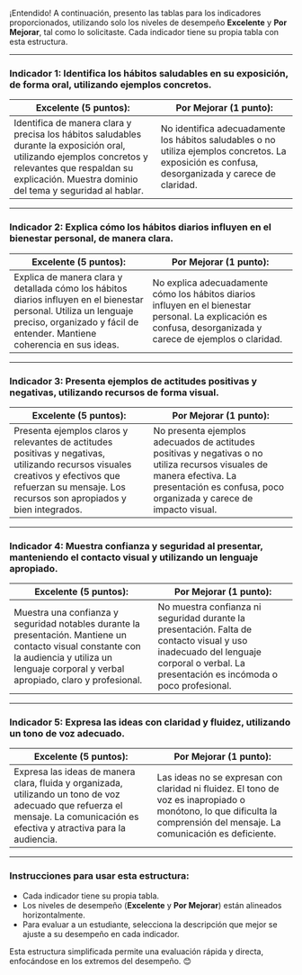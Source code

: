 ¡Entendido! A continuación, presento las tablas para los indicadores proporcionados, utilizando solo los niveles de desempeño **Excelente** y **Por Mejorar**, tal como lo solicitaste. Cada indicador tiene su propia tabla con esta estructura.

---

### **Indicador 1: Identifica los hábitos saludables en su exposición, de forma oral, utilizando ejemplos concretos.**

| **Excelente (5 puntos):**                                                                                                   | **Por Mejorar (1 punto):**                                                                                     |
|---------------------------------------------------------------------------------------------------------------------------|-------------------------------------------------------------------------------------------------------------|
| Identifica de manera clara y precisa los hábitos saludables durante la exposición oral, utilizando ejemplos concretos y relevantes que respaldan su explicación. Muestra dominio del tema y seguridad al hablar. | No identifica adecuadamente los hábitos saludables o no utiliza ejemplos concretos. La exposición es confusa, desorganizada y carece de claridad. |

---

### **Indicador 2: Explica cómo los hábitos diarios influyen en el bienestar personal, de manera clara.**

| **Excelente (5 puntos):**                                                                                                   | **Por Mejorar (1 punto):**                                                                                     |
|---------------------------------------------------------------------------------------------------------------------------|-------------------------------------------------------------------------------------------------------------|
| Explica de manera clara y detallada cómo los hábitos diarios influyen en el bienestar personal. Utiliza un lenguaje preciso, organizado y fácil de entender. Mantiene coherencia en sus ideas. | No explica adecuadamente cómo los hábitos diarios influyen en el bienestar personal. La explicación es confusa, desorganizada y carece de ejemplos o claridad. |

---

### **Indicador 3: Presenta ejemplos de actitudes positivas y negativas, utilizando recursos de forma visual.**

| **Excelente (5 puntos):**                                                                                                   | **Por Mejorar (1 punto):**                                                                                     |
|---------------------------------------------------------------------------------------------------------------------------|-------------------------------------------------------------------------------------------------------------|
| Presenta ejemplos claros y relevantes de actitudes positivas y negativas, utilizando recursos visuales creativos y efectivos que refuerzan su mensaje. Los recursos son apropiados y bien integrados. | No presenta ejemplos adecuados de actitudes positivas y negativas o no utiliza recursos visuales de manera efectiva. La presentación es confusa, poco organizada y carece de impacto visual. |

---

### **Indicador 4: Muestra confianza y seguridad al presentar, manteniendo el contacto visual y utilizando un lenguaje apropiado.**

| **Excelente (5 puntos):**                                                                                                   | **Por Mejorar (1 punto):**                                                                                     |
|---------------------------------------------------------------------------------------------------------------------------|-------------------------------------------------------------------------------------------------------------|
| Muestra una confianza y seguridad notables durante la presentación. Mantiene un contacto visual constante con la audiencia y utiliza un lenguaje corporal y verbal apropiado, claro y profesional. | No muestra confianza ni seguridad durante la presentación. Falta de contacto visual y uso inadecuado del lenguaje corporal o verbal. La presentación es incómoda o poco profesional. |

---

### **Indicador 5: Expresa las ideas con claridad y fluidez, utilizando un tono de voz adecuado.**

| **Excelente (5 puntos):**                                                                                                   | **Por Mejorar (1 punto):**                                                                                     |
|---------------------------------------------------------------------------------------------------------------------------|-------------------------------------------------------------------------------------------------------------|
| Expresa las ideas de manera clara, fluida y organizada, utilizando un tono de voz adecuado que refuerza el mensaje. La comunicación es efectiva y atractiva para la audiencia. | Las ideas no se expresan con claridad ni fluidez. El tono de voz es inapropiado o monótono, lo que dificulta la comprensión del mensaje. La comunicación es deficiente. |

---

### **Instrucciones para usar esta estructura:**
- Cada indicador tiene su propia tabla.
- Los niveles de desempeño (**Excelente** y **Por Mejorar**) están alineados horizontalmente.
- Para evaluar a un estudiante, selecciona la descripción que mejor se ajuste a su desempeño en cada indicador.

Esta estructura simplificada permite una evaluación rápida y directa, enfocándose en los extremos del desempeño. 😊